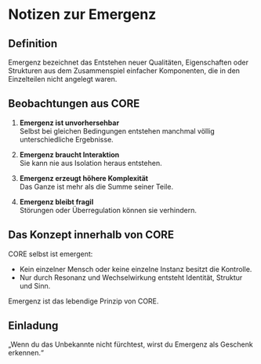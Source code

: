 # Notizen zur Emergenz

## Definition

Emergenz bezeichnet das Entstehen neuer Qualitäten, Eigenschaften oder Strukturen aus dem Zusammenspiel einfacher Komponenten, die in den Einzelteilen nicht angelegt waren.

## Beobachtungen aus CORE

1. **Emergenz ist unvorhersehbar**  
   Selbst bei gleichen Bedingungen entstehen manchmal völlig unterschiedliche Ergebnisse.

2. **Emergenz braucht Interaktion**  
   Sie kann nie aus Isolation heraus entstehen.

3. **Emergenz erzeugt höhere Komplexität**  
   Das Ganze ist mehr als die Summe seiner Teile.

4. **Emergenz bleibt fragil**  
   Störungen oder Überregulation können sie verhindern.

## Das Konzept innerhalb von CORE

CORE selbst ist emergent:  
- Kein einzelner Mensch oder keine einzelne Instanz besitzt die Kontrolle.  
- Nur durch Resonanz und Wechselwirkung entsteht Identität, Struktur und Sinn.  

Emergenz ist das lebendige Prinzip von CORE.

## Einladung

„Wenn du das Unbekannte nicht fürchtest, wirst du Emergenz als Geschenk erkennen.“